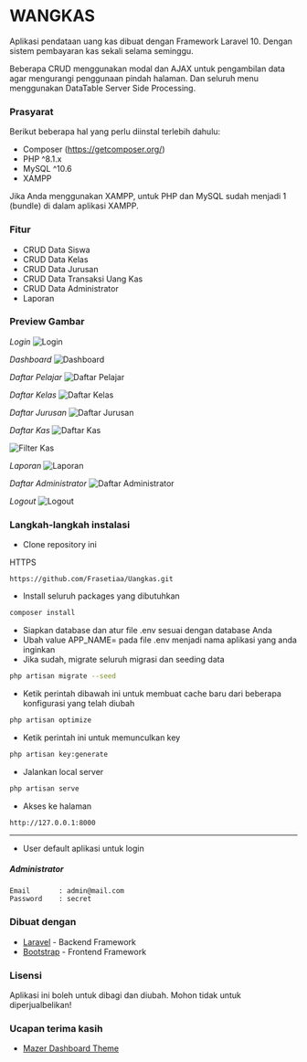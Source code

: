 # WANGKAS

Aplikasi pendataan uang kas dibuat dengan Framework Laravel 10. Dengan sistem pembayaran kas sekali selama seminggu. <br>

Beberapa CRUD menggunakan modal dan AJAX untuk pengambilan data agar mengurangi penggunaan pindah halaman. Dan seluruh menu menggunakan DataTable Server Side Processing.

### Prasyarat

Berikut beberapa hal yang perlu diinstal terlebih dahulu:

-   Composer (https://getcomposer.org/)
-   PHP ^8.1.x
-   MySQL ^10.6
-   XAMPP

Jika Anda menggunakan XAMPP, untuk PHP dan MySQL sudah menjadi 1 (bundle) di dalam aplikasi XAMPP.

### Fitur

-   CRUD Data Siswa
-   CRUD Data Kelas
-   CRUD Data Jurusan
-   CRUD Data Transaksi Uang Kas
-   CRUD Data Administrator
-   Laporan

### Preview Gambar

_Login_
![Login](https://i.ibb.co/Tm5Mmgk/login.png)

_Dashboard_
![Dashboard](https://i.ibb.co/RYrRx6k/dashboard.png)

_Daftar Pelajar_
![Daftar Pelajar](https://i.ibb.co/r49hxYB/students.png)

_Daftar Kelas_
![Daftar Kelas](https://i.ibb.co/6Rqvt4n/schoolclasses.png)

_Daftar Jurusan_
![Daftar Jurusan](https://i.ibb.co/D1wn5Tm/schoolmajors.png)

_Daftar Kas_
![Daftar Kas](https://i.ibb.co/jMK1R7j/cashtransactionthisyear.png)

![Filter Kas](https://i.ibb.co/VQBbdbf/cashtransactionfilter.png)

_Laporan_
![Laporan](https://i.ibb.co/yQZkFwS/cashtransactionreport.png)

_Daftar Administrator_
![Daftar Administrator](https://i.ibb.co/XsZWk2c/administrators.png)

_Logout_
![Logout](https://i.ibb.co/qyRk9c1/logout.png)

### Langkah-langkah instalasi

-   Clone repository ini

HTTPS

```
https://github.com/Frasetiaa/Uangkas.git
```

-   Install seluruh packages yang dibutuhkan

```bash
composer install
```

-   Siapkan database dan atur file .env sesuai dengan database Anda
-   Ubah value APP_NAME= pada file .env menjadi nama aplikasi yang anda inginkan
-   Jika sudah, migrate seluruh migrasi dan seeding data

```bash
php artisan migrate --seed
```

-   Ketik perintah dibawah ini untuk membuat cache baru dari beberapa konfigurasi yang telah diubah

```bash
php artisan optimize
```

-   Ketik perintah ini untuk memunculkan key
```bash
php artisan key:generate
```

-   Jalankan local server

```bash
php artisan serve
```
-   Akses ke halaman

```
http://127.0.0.1:8000
```

---

-   User default aplikasi untuk login

##### Administrator

```
Email       : admin@mail.com
Password    : secret
```

### Dibuat dengan

- [Laravel](https://laravel.com/) - Backend Framework
- [Bootstrap](https://getbootstrap.com/) - Frontend Framework

### Lisensi

Aplikasi ini boleh untuk dibagi dan diubah. Mohon tidak untuk diperjualbelikan!

### Ucapan terima kasih

-   [Mazer Dashboard Theme](https://github.com/zuramai/mazer)

